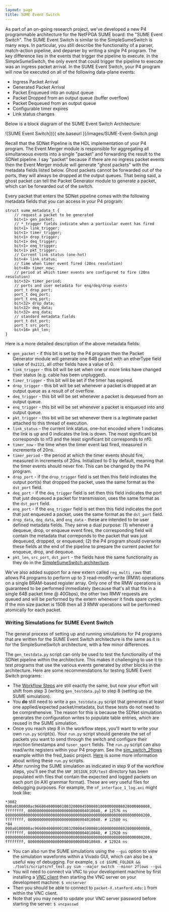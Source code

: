 ```yaml
---
layout: page
title: SUME Event Switch
---
```


As part of an on-going research project, we've developed a new P4 programmable architecture for the NetFPGA SUME board: the "SUME Event Switch". The SUME Event Switch is similar to the SimpleSumeSwitch is many ways. In particular, you still describe the functionality of a parser, match-action pipeline, and deparser by writing a single P4 program. The key difference lies in the events that trigger the pipeline to execute. In the SimpleSumeSwitch, the only event that could trigger the pipeline to execute was an ingress packet arrival. In the SUME Event Switch, your P4 program will now be executed on all of the following data-plane events:
* Ingress Packet Arrival
* Generated Packet Arrival
* Packet Enqueued into an output queue
* Packet Dropped from an output queue (buffer overflow)
* Packet Dequeued from an output queue
* Configurable timer expires
* Link status changes

Below is a block diagram of the SUME Event Switch Architecture:

![SUME Event Switch]({{ site.baseurl }}/images/SUME-Event-Switch.png)

Recall that the SDNet Pipeline is the HDL implementation of your P4 program. The Event Merger module is responsible for aggregating all simultaneous events into a single "packet" and forwarding the result to the SDNet pipeline. I say "packet" because if there are no ingress packet events then the Event Merger module will generate "ghost packets" with the metadata fields listed below. Ghost packets cannot be forwarded out of the ports, they will always be dropped at the output queues. That being said, a ghost packet can tell the Packet Generator module to generate a packet, which can be forwarded out of the switch.

Every packet that enters the SDNet pipeline comes with the following metadata fields that you can access in your P4 program:

```
struct sume_metadata_t {
    // request a packet to be generated
    bit<1> gen_packet;
    // *_trigger fields indicate when a particular event has fired
    bit<1> link_trigger;
    bit<1> timer_trigger;
    bit<1> drop_trigger;
    bit<1> deq_trigger;
    bit<1> enq_trigger;
    bit<1> pkt_trigger;
    // Current link status (one-hot)
    bit<4> link_status;
    // time when timer event fired (20ns resolution)
    bit<48> timer_now;
    // period at which timer events are configured to fire (20ns resolution)
    bit<32> timer_period;
    // ports and user metadata for enq/deq/drop events
    port_t drop_port;
    port_t deq_port;
    port_t enq_port;
    bit<32> drop_data;
    bit<32> deq_data;
    bit<32> enq_data;
    // standard metadata fields
    port_t dst_port;
    port_t src_port;
    bit<16> pkt_len;
}
```

Here is a more detailed description of the above metadata fields:
* `gen_packet` - if this bit is set by the P4 program then the Packet Generator module will generate one 64B packet with an etherType field value of `0x2121`, all other fields have a value of 0.
* `link_trigger` - this bit will be set when one or more links have changed their status (e.g. cable has been unplugged).
* `timer_trigger` - this bit will be set if the timer has expired.
* `drop_trigger` - this bit will be set whenever a packet is dropped at an output queue as a result of of overflow.
* `deq_trigger` - this bit will be set whenever a packet is dequeued from an output queue.
* `enq_trigger` - this bit will be set whenever a packet is enqueued into and output queue.
* `pkt_trigger` - this bit will be set whenever there is a legitimate packet attached to this thread of execution.
* `link_status` - the current link status, one-hot encoded where 1 indicates the link is up and 0 indicates the link is down. The most significant bit corresponds to nf3 and the least significant bit corresponds to nf0.
* `timer_now` - the time when the timer event last fired, measured in increments of 20ns.
* `timer_period` - the period at which the timer events should fire, measured in increments of 20ns. Initialized to 0 by default, meaning that the timer events should never fire. This can be changed by the P4 program.
* `drop_port` - if the `drop_trigger` field is set then this field indicates the output port(s) that dropped the packet, uses the same format as the `dst_port` field.
* `deq_port` - if the `deq_trigger` field is set then this field indicates the port that just dequeued a packet for transmission, uses the same format as the `dst_port` field.
* `enq_port` - if the `enq_trigger` field is set then this field indicates the port that just enqueued a packet, uses the same format as the `dst_port` field.
* `drop_data`, `deq_data`, and `enq_data` - these are intended to be user defined metadata fields. They serve a dual purpose: (1) whenever a dequeue, drop, or enqueue event fires, the corresponding field will contain the metadata that correponds to the packet that was just dequeued, dropped, or enqueued; (2) the P4 program should overwrite these fields at the end of the pipeline to prepare the current packet for enqueue, drop, and dequeue.
* `pkt_len`, `src_port`, `dst_port` - the fields have the same functionality as they do in the [SimpleSumeSwitch architecture](https://github.com/NetFPGA/P4-NetFPGA-public/wiki/Workflow-Overview#simplesumeswitch-architecture).


We've also added support for a new extern called `reg_multi_raws` that allows P4 programs to perform up to 3 read-modify-write (RMW) operations on a single BRAM-based register array. Only one of the RMW operations is guaranteed to be performed immediately (because that's all that fits in a single 64B packet time @ 40Gbps), the other two RMW requests are queued and will be performed by the extern whenever it finds spare cycles. If the min size packet is 150B then all 3 RMW operations will be performed atomically for each packet.

### Writing Simulations for SUME Event Switch

The general process of setting up and running smiulations for P4 programs that are written for the SUME Event Switch architecture is the same as it is for the SimpleSumeSwitch architecture, with a few minor differences.

The `gen_testdata.py` script can only be used to test the functionality of the SDNet pipeline within the architecture. This makes it challenging to use it to test programs that use the various events generated by other blocks in the architecture. Here are some recommendations for testing SUME Event Switch programs:

* The [Workflow Steps](https://github.com/NetFPGA/P4-NetFPGA-public/wiki/Workflow-Overview#workflow-steps) are still exactly the same, but now your effort will shift from step 3 (writing `gen_testdata.py`) to step 8 (setting up the SUME simulation).
* You **do** still need to write a `gen_testdata.py` script that generates at least one applied/expected packet/metadata, but these tests do not need to be comprehensive. The reason for this is because the SDNet simulation generates the configuration writes to populate table entries, which are reused in the SUME simulation.
* Once you reach step 8 in the workflow steps, you'll want to write your own `run.py` script(s). Your `run.py` script should generate the set of packets you want to send through the switch and configure their injection timestamps and `tuser_sport` fields. The `run.py` script can also read/write registers within your P4 program. See the [sim_switch_2flows](https://github.com/cs344-stanford-19/P4-NetFPGA-CS344-19/blob/event-driven/contrib-projects/sume-sdnet-switch/projects/fred_basic/simple_sume_switch/test/sim_switch_2flows/run.py) example within the fred_basic project. [Here](https://github.com/NetFPGA/NetFPGA-SUME-public/wiki/NetFPGA-SUME-Simulations) is some more information about writing these `run.py` scripts.
* After running the SUME simulation as indicated in step 9 of the workflow steps, you'll see that the `$NF_DESIGN_DIR/test` directory has been populated with files that contain the expected and logged packets on each port (in AXI grammar format). These are very useful files for debugging purposes. For example, the `nf_interface_1_log.axi` might look like:

```
*3082
000a0100000ac966004000000100320000450008010000000008020000000008, ffffffff, 00000000000000000000000004010040, # 12576 ns
0000000000000000000000000000000000000000000000000000000000000200, ffffffff, 00000000000000000000000004010040. # 12580 ns
*84
000a0100000ac966004000000100320000450008010000000008020000000008, ffffffff, 00000000000000000000000004010040, # 12920 ns
0000000000000000000000000000000000000000000000000000000000000200, ffffffff, 00000000000000000000000004010040. # 12924 ns
```

* You can also run the SUME simulations using the `--gui` option to view the simulation waveforms within a Vivado GUI, which can also be a useful way of debugging. For example, `$ cd $SUME_FOLDER && ./tools/scripts/nf_test.py sim --major switch --minor 2flows --gui`
* You will need to connect via VNC to your development machine by first installing a [VNC client](https://www.realvnc.com/en/connect/download/viewer/) then starting the VNC server on your development machine: `$ vncserver`
* Then you should be able to connect to `packet-X.stanford.edu:1` from within the VNC client.
* Note that you may need to update your VNC server password before starting the server: `$ vncpasswd`

